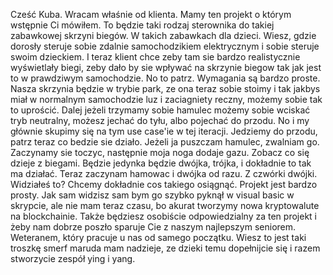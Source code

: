 Cześć Kuba. Wracam właśnie od klienta. Mamy ten projekt o którym wstępnie Ci mówiłem. To będzie taki rodzaj sterownika do takiej zabawkowej skrzyni biegów. W takich zabawkach dla dzieci. Wiesz, gdzie dorosły steruje sobie zdalnie samochodzikiem elektrycznym i sobie steruje swoim dzieckiem. I teraz klient chce zeby tam sie bardzo realistycznie wyświetlały biegi, zeby dało by sie wpływać na skrzynie biegow tak jak jest to w prawdziwym samochodzie. No to patrz. Wymagania są bardzo proste. Nasza skrzynia będzie w trybie park, ze ona teraz sobie stoimy i tak jakbys miał w normalnym samochodzie luz i zaciagniety reczny, możemy sobie tak to uprościć. Dalej jeżeli trzymamy sobie hamulec możemy sobie wciskać tryb neutralny, możesz jechać do tyłu, albo pojechać do przodu. No i my głównie skupimy się na tym use case'ie w tej iteracji. Jedziemy do przodu, patrz teraz co bedzie sie działo. Jeżeli ja puszczam hamulec, zwalniam go. Zaczynamy sie toczyc, następnie moja noga dodaje gazu. Zobacz co się dzieje z biegami. Będzie jedynka będzie dwójka, trójka, i dokładnie to tak ma działać. Teraz zaczynam hamowac i dwójka od razu. Z czwórki dwójki. Widziałeś to? Chcemy dokładnie cos takiego osiągnąć. Projekt jest bardzo prosty. Jak sam widzisz sam bym go szybko pyknął w visual basic w skrypcie, ale nie mam teraz czasu, bo akurat tworzymy nowa kryptowalute na blockchainie. Także będziesz osobiście odpowiedzialny za ten projekt i żeby nam dobrze poszło sparuje Cie z naszym najlepszym seniorem. Weteranem, który pracuje u nas od samego początku. Wiesz to jest taki troszkę smerf maruda mam nadzieje, ze dzieki temu dopełnijcie się i razem stworzycie zespół ying i yang.